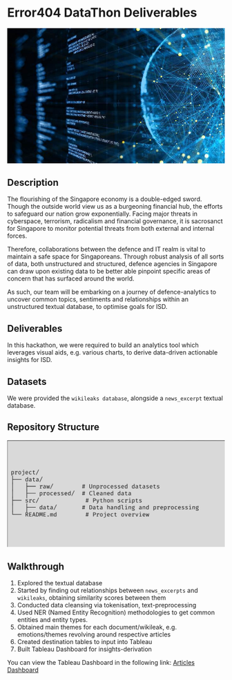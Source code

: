 # Error404 DataThon Deliverables 

![title_img](./images/title_img.png)

## Description
The flourishing of the Singapore economy is a double-edged sword. Though the outside world view us as a burgeoning financial hub, the efforts to safeguard our nation grow exponentially. Facing major threats in cyberspace, terrorism, radicalism and financial governance, it is sacrosanct for Singapore to monitor potential threats from both external and internal forces. 

Therefore, collaborations between the defence and IT realm is vital to maintain a safe space for Singaporeans. Through robust analysis of all sorts of data, both unstructured and structured, defence agencies in Singapore can draw upon existing data to be better able pinpoint specific areas of concern that has surfaced around the world.

As such, our team will be embarking on a journey of defence-analytics to uncover common topics, sentiments and relationships within an unstructured textual database, to optimise goals for ISD. 

## Deliverables
In this hackathon, we were required to build an analytics tool which leverages visual aids, e.g. various charts, to derive data-driven actionable insights for ISD. 
## Datasets
We were provided the `wikileaks database`, alongside a `news_excerpt` textual database. 

## Repository Structure
![img](./images/directories.png)

## Walkthrough 
1) Explored the textual database  
2) Started by finding out relationships between `news_excerpts` and `wikileaks`, obtaining similarity scores between them 
3) Conducted data cleansing via tokenisation, text-preprocessing 
4) Used NER (Named Entity Recognition) methodologies to get common entities and entity types. 
5) Obtained main themes for each document/wikileak, e.g. emotions/themes revolving around respective articles 
6) Created destination tables to input into Tableau 
7) Built Tableau Dashboard for insights-derivation 

You can view the Tableau Dashboard in the following link: 
[Articles Dashboard](https://public.tableau.com/app/profile/wei.lun.cheng/viz/DataThon_17383164387390/Story1)
